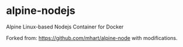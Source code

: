 # alpine-nodejs
Alpine Linux-based Nodejs Container for Docker

Forked from: https://github.com/mhart/alpine-node with modifications.
